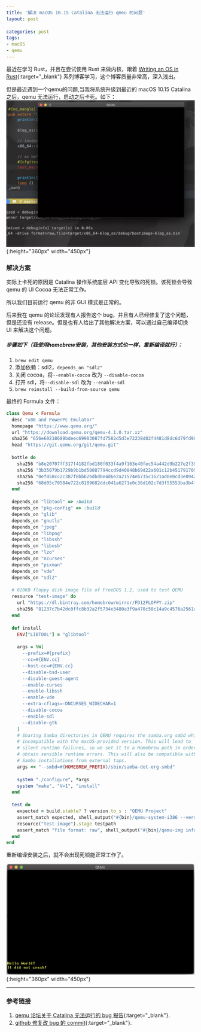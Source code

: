 ```yaml
---
title: '解决 macOS 10.15 Catalina 无法运行 qmeu 的问题'
layout: post

categories: post
tags:
- macOS
- qemu
---
```


最近在学习 Rust，并且在尝试使用 Rust 来做内核，跟着 [Writing an OS in Rust](https://os.phil-opp.com/){:target="_blank"} 系列博客学习，这个博客质量非常高，深入浅出。

但是最近遇到一个qemu的问题,当我将系统升级到最近的 macOS 10.15 Catalina 之后，qemu 无法运行，启动之后卡死。如下：
![](../static/files/post-images/2019-11-03/qemu-crash.jpeg){:height="360px" width="450px"}


### 解决方案

实际上卡死的原因是 Catalina 操作系统底层 API 变化导致的死锁。该死锁会导致 qemu 的 UI Cocoa 无法正常工作。

所以我们目前运行 qemu 的非 GUI 模式是正常的。

后来我在 qemu 的论坛发现有人报告这个 bug，并且有人已经修复了这个问题，但是还没有 release。但是也有人给出了其他解决方案，可以通过自己编译切换 UI 来解决这个问题。

##### 步骤如下（我使用homebrew安装，其他安装方式也一样，重新编译就行）：

1. `brew edit qemu`
2. 添加依赖：sdl2，`depends_on "sdl2"`
3. 关闭 cocoa，将`--enable-cocoa` 改为 `--disable-cocoa`
4. 打开 sdl，将`--disable-sdl` 改为 `--enable-sdl`
5. `brew reinstall --build-from-source qemu`

最终的 Formula 文件：

```ruby
class Qemu < Formula
  desc "x86 and PowerPC Emulator"
  homepage "https://www.qemu.org/"
  url "https://download.qemu.org/qemu-4.1.0.tar.xz"
  sha256 "656e60218689bdeec69903087fd7582d5d3e72238d02f4481d8dc6d79fd909c6"
  head "https://git.qemu.org/git/qemu.git"

  bottle do
    sha256 "b8e20707ff317f4182fbd180f033f4a9f163e40fec54a442d9b227e2f39846db" => :catalina
    sha256 "3b35079b1729b9b1bd58087794ccd9d40848b69d22a601c12b451791709298d6" => :mojave
    sha256 "0ef458cc2c387f8bbb2bdbd0e4d6e2a21574eb735c1621ad8e0cd3e094288298" => :high_sierra
    sha256 "68d05c70584e722c8109682ddc041a6271e0c36d102c7d3f55553ba3b4f39480" => :sierra
  end

  depends_on "libtool" => :build
  depends_on "pkg-config" => :build
  depends_on "glib"
  depends_on "gnutls"
  depends_on "jpeg"
  depends_on "libpng"
  depends_on "libssh"
  depends_on "libusb"
  depends_on "lzo"
  depends_on "ncurses"
  depends_on "pixman"
  depends_on "vde"
  depends_on "sdl2"

  # 820KB floppy disk image file of FreeDOS 1.2, used to test QEMU
  resource "test-image" do
    url "https://dl.bintray.com/homebrew/mirror/FD12FLOPPY.zip"
    sha256 "81237c7b42dc0ffc8b32a2f5734e3480a3f9a470c50c14a9c4576a2561a35807"
  end

  def install
    ENV["LIBTOOL"] = "glibtool"

    args = %W[
      --prefix=#{prefix}
      --cc=#{ENV.cc}
      --host-cc=#{ENV.cc}
      --disable-bsd-user
      --disable-guest-agent
      --enable-curses
      --enable-libssh
      --enable-vde
      --extra-cflags=-DNCURSES_WIDECHAR=1
      --disable-cocoa
      --enable-sdl
      --disable-gtk
    ]
    # Sharing Samba directories in QEMU requires the samba.org smbd which is
    # incompatible with the macOS-provided version. This will lead to
    # silent runtime failures, so we set it to a Homebrew path in order to
    # obtain sensible runtime errors. This will also be compatible with
    # Samba installations from external taps.
    args << "--smbd=#{HOMEBREW_PREFIX}/sbin/samba-dot-org-smbd"

    system "./configure", *args
    system "make", "V=1", "install"
  end

  test do
    expected = build.stable? ? version.to_s : "QEMU Project"
    assert_match expected, shell_output("#{bin}/qemu-system-i386 --version")
    resource("test-image").stage testpath
    assert_match "file format: raw", shell_output("#{bin}/qemu-img info FLOPPY.img")
  end
end
```

重新编译安装之后，就不会出现死锁能正常工作了。

![](../static/files/post-images/2019-11-03/qemu-not-crash.png){:height="360px" width="450px"}

---

### 参考链接

1. [qemu 论坛关于 Catalina 无法运行的 bug 报告](https://bugs.launchpad.net/qemu/+bug/1847906){:target="_blank"}.
2. [github 修复改 bug 的 commit](https://github.com/qemu/qemu/commit/dff742ad27efa474ec04accdbf422c9acfd3e30e){:target="_blank"}.